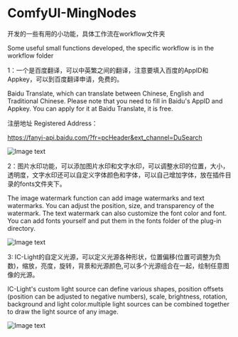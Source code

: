 # ComfyUI-MingNodes

开发的一些有用的小功能，具体工作流在workflow文件夹

Some useful small functions developed, the specific workflow is in the workflow folder

1：一个是百度翻译，可以中英繁之间的翻译，注意要填入百度的AppID和Appkey，可以到百度翻译申请，免费的。

Baidu Translate, which can translate between Chinese, English and Traditional Chinese. Please note that you need to fill in Baidu's AppID and Appkey. You can apply for it at Baidu Translate, it is free.

注册地址 Registered Address：

<https://fanyi-api.baidu.com/?fr=pcHeader&ext_channel=DuSearch>

![Image text](https://github.com/mingsky-ai/ComfyUI-MingNodes/blob/main/images/baidu_translate.png?raw=true)


2：图片水印功能，可以添加图片水印和文字水印，可以调整水印的位置，大小，透明度，文字水印还可以自定义字体颜色和字体，可以自己增加字体，放在插件目录的fonts文件夹下。

The image watermark function can add image watermarks and text watermarks. You can adjust the position, size, and transparency of the watermark. The text watermark can also customize the font color and font. You can add fonts yourself and put them in the fonts folder of the plug-in directory.

![Image text](https://github.com/mingsky-ai/ComfyUI-MingNodes/blob/main/images/watermark.png?raw=true)

3: IC-Light的自定义光源，可以定义光源各种形状，位置偏移(位置可调整为负数)，缩放，亮度，旋转，背景和光源颜色,可以多个光源组合在一起，绘制任意图像的光源。

IC-Light's custom light source can define various shapes, position offsets (position can be adjusted to negative numbers), scale, brightness, rotation, background and light color.multiple light sources can be combined together to draw the light source of any image.

![Image text](https://github.com/mingsky-ai/ComfyUI-MingNodes/blob/main/images/light_source.png?raw=true)
